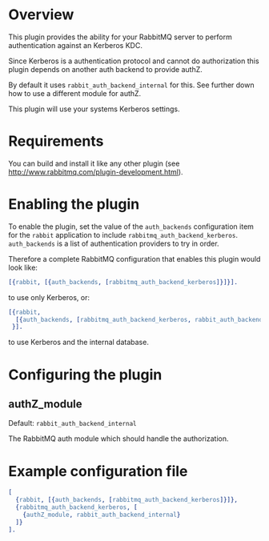 Overview
========

This plugin provides the ability for your RabbitMQ server to perform
authentication against an Kerberos KDC.

Since Kerberos is a authentication protocol and cannot do authorization
this plugin depends on another auth backend to provide authZ.

By default it uses ```rabbit_auth_backend_internal``` for this. See further
down how to use a different module for authZ.

This plugin will use your systems Kerberos settings.

Requirements
============

You can build and install it like any other plugin (see
http://www.rabbitmq.com/plugin-development.html).

Enabling the plugin
===================

To enable the plugin, set the value of the ```auth_backends``` configuration item
for the ```rabbit``` application to include ```rabbitmq_auth_backend_kerberos```.
```auth_backends``` is a list of authentication providers to try in order.

Therefore a complete RabbitMQ configuration that enables this plugin would
look like:

```erlang
[{rabbit, [{auth_backends, [rabbitmq_auth_backend_kerberos]}]}].
```

to use only Kerberos, or:

```erlang
[{rabbit,
  [{auth_backends, [rabbitmq_auth_backend_kerberos, rabbit_auth_backend_internal]}]
 }].
```

to use Kerberos and the internal database.

Configuring the plugin
======================

authZ\_module
-------

Default: ```rabbit_auth_backend_internal```

The RabbitMQ auth module which should handle the authorization.

Example configuration file
==========================

```erlang
[
  {rabbit, [{auth_backends, [rabbitmq_auth_backend_kerberos]}]},
  {rabbitmq_auth_backend_kerberos, [
    {authZ_module, rabbit_auth_backend_internal}
  ]}
].
```
